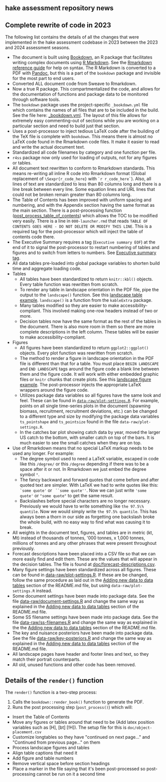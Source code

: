 ## hake assessment repository news

## Complete rewrite of code in 2023

The following list contains the details of all the changes that were
implemented in the hake assessment codebase in 2023 between the 2023 and
2024 assessment seasons.

* The document is built using [Bookdown](https://bookdown.org/), an R package
  that facilitates writing complex documents using
  [R Markdown](https://rmarkdown.rstudio.com/). See the [Rmarkdown reference guide](https://www.rstudio.com/wp-content/uploads/2015/03/rmarkdown-reference.pdf)
  for help on syntax. The R Markdown is converted to a PDF with [Pandoc](https://pandoc.org/), but this is a part of the `bookdown` package and invisible for the most part to end users.
* Converted ALL document code from Sweave to Rmarkdown.
* Now a true R package. This compartmentalized the code, and allows for the
  documentation of functions and package data to be monitored through
  software tools.
* The `bookdown` package uses the project-specific `_bookdown.yml` file which
  contains the names of all files that are to be included in the build.
  See the file here: [_bookdown.yml](https://github.com/pacific-hake/hake-assessment/blob/package-dev/doc/_bookdown.yml). The layout of this file allows for extremely easy
  commenting-out of sections while you are working on a particular section and
  need to build just that section.
* Uses a post-processor to inject tedious LaTeX code after the building
  of the TeX file is complete with `bookdown`. This means there is almost no
  LaTeX code found in the Rmarkdown code files. It make it easier to read
  and write the actual document text.
* Standardized all code filenames by category and one function per file.
* `r4ss` package now only used for loading of outputs, not for any figures
  or tables.
* All document text rewritten to conform to Rmarkdown standards. This means
  re-writing all inline R code into Rmarkdown format (Global replacement of
  `\Sexpr{r_code_here}` with `` `r r_code_here` ``). Also, all lines of text
  are standardized to less than 80 columns long and there is a line break
  between every line. Some equation lines and URL lines that could not
  be broken remain greater than 80 columns long.
* The Table of Contents has been improved with uniform spacing and numbering,
  and with the Appendix section having the same format as the main section.
  There is a post-processing function
  ([post_process_table_of_contents](https://github.com/pacific-hake/hake-assessment/blob/package-dev/R/post-process-table-of-contents.R)) which allows the TOC to be
  modified very easily. There is a line in `000-launcher.rmd` that reads
  `TABLE OF CONTENTS GOES HERE - DO NOT DELETE OR MODIFY THIS LINE`. This
  is a required tag for the post-processor which will inject the table of
  contents code there.
* The Executive Summary requires a tag (`Executive summary EOF`) at the end
  of it to signal the post-processor to restart numbering of tables and
  figures and to switch from letters to numbers. See
  [Executive summary tag](https://github.com/pacific-hake/hake-assessment/blob/87af60178be68153dc27728935026160fd17a3b7/doc/006-executive-summary.rmd#L832).
* All data tables pre-loaded into global package variables to shorten build
  time and aggregate loading code.
* Tables
  - All tables have been standardized to return `knitr::kbl()` objects.
    Every table function was rewritten from scratch.
  - To render any table in landscape orientation in the PDF file, pipe
    the output to the `landscape()` function. See this
    [landscape table example](https://github.com/pacific-hake/hake-assessment/blob/05247ca8fa97e98e84d42db10fd2a45fd4fbfec2/doc/013-tables.rmd#L55).
    `landscape()` is a function from the `kableExtra` package.
  - Many tables modified so they are easier to make accessibility-compliant.
    This involved making one-row headers instead of two or more.
  - Decision tables now have the same format as the rest of the tables in the
    document. There is also more room in them so there are more complete
    descriptions in the left column. These tables will be easier to make
    accessibility-compliant.
* Figures
  - All figures have been standardized to return `ggplot2::ggplot()` objects.
    Every plot function was rewritten from scratch.
  - The method to render a figure in landscape orientation in the PDF file
    is different than that for a table. You must place `BEGIN LANDSCAPE` and
    `END LANDSCAPE`  tags around the figure code a blank line between them
    and the figure code. It will work with either embedded graphic files or
    `knitr` chunks that create plots. See this
    [landscape figure example](https://github.com/pacific-hake/hake-assessment/blob/87af60178be68153dc27728935026160fd17a3b7/doc/014-figures.rmd#L32-L36.).
    The post-processor injects the appropriate LaTeX wrappers around the
    figure code.
  - Utilizes package data variables so all figures have the same look and
    feel. These can be found in [`data-raw/plot-settings.R`](https://github.com/pacific-hake/hake-assessment/blob/package-dev/data-raw/plot-settings.R). For example, points on all single time-series plots in the document
    (spawning biomass, recruitment, recruitment deviations, etc.) can be
    changed to a different type and size by modifying the package data
    variables `ts_pointshape` and `ts_pointsize` found in the file
    `data-raw/plot-settings.R`.
  - In the catches bar plot showing catch data by year, moved the larger US
    catch to the bottom, with smaller catch on top of the bars. It is much
    easier to see the small catches when they are on top.
* Use of Rmarkdown means that no special LaTeX markup needs to be used any
  longer. For example:
  - The degree symbol used to need a LaTeX variable, escaped in code like
    this `/degree/` or this `/degree` depending if there was to be a space
    after it or not. In Rmarkdown we just embed the degree symbol `°`.
  - The fancy backward and forward quotes that come before and after quoted
    text are simpler. With LaTeX we had to write quotes like this:
    `` `some quote' `` or ```` ``some quote''````. Now we can just write
    `'some quote'` or `"some quote"` to get the same result.
  - Backslashes before special characters are no longer necessary. Previously
    we would have to write something like `the 97.5\% quantile`. Now we would
    simply write `the 97.5% quantile`. This has always been a thorn in our
    side as forgetting one backslash broke the whole build, with no easy way
    to find what was causing it to break.
* All weights in the document text, figures, and tables are in metric (kt, Mt)
  instead of thousands of tonnes, '000 tonnes, x 1,000 tonnes, millions of
  tonnes and any other phrases that were present throughout previously.
* Forecast descriptions have been placed into a CSV file so that we can more
  easily find and edit them. These are the values that will appear in the
  decision tables. The file is found at
  [doc/forecast-descriptions.csv](https://github.com/pacific-hake/hake-assessment/blob/package-dev/doc/forecast-descriptions.csv).
* Many figure settings have been standardized across all figures. These
  can be found in [data-raw/plot-settings.R](https://github.com/pacific-hake/hake-assessment/blob/package-dev/data-raw/plot-settings.R).
  If these are be changed, follow the same procedure as laid out in the
  [Adding new data to data tables](https://github.com/pacific-hake/hake-assessment/blob/079becf0680c53301f4984edbfa2f053606ce9d8/README.md?plain=1#L90) section of the README.md file, but using `data-raw/plot-settings.R` instead.
* Some document settings have been made into package data. See the file
  [data-raw/document-settings.R](https://github.com/pacific-hake/hake-assessment/blob/package-dev/data-raw/document-settings.R)
  and change the same way as explained in the
  [Adding new data to data tables](https://github.com/pacific-hake/hake-assessment/blob/079becf0680c53301f4984edbfa2f053606ce9d8/README.md?plain=1#L90)
   section of the README.md file.
* Some SS filename settings have been made into package data. See the file
  [data-raw/ss-filenames.R](https://github.com/pacific-hake/hake-assessment/blob/package-dev/data-raw/ss-filenames.R)
  and change the same way as explained in the the
  [Adding new data to data tables](https://github.com/pacific-hake/hake-assessment/blob/079becf0680c53301f4984edbfa2f053606ce9d8/README.md?plain=1#L90)
   section of the README.md file.
* The key and nuisance posteriors have been made into package data. See the
  file [data-raw/key-posteriors.R](https://github.com/pacific-hake/hake-assessment/blob/package-dev/data-raw/key-posteriors.R)
  and change the same way as explained in the
  [Adding new data to data tables](https://github.com/pacific-hake/hake-assessment/blob/079becf0680c53301f4984edbfa2f053606ce9d8/README.md?plain=1#L90)
   section of the README.md file.
* All landscape pages have header and footer lines and text, so they match
  their portrait counterparts.
* All old, unused functions and other code has been removed.

## Details of the `render()` function

The `render()` function is a two-step process:

1. Calls the `bookdown::render_book()` function to generate the PDF.
1. Runs the post processing step (`post_process()`) which will:
  - Insert the Table of Contents
  - Move any figures or tables around that need to be (Add latex
    position variables such as [H], [bt] [!H]). The setup file for this
    is `doc/object-placement.csv`
  - Customize longtables so they have "continued on next page..." and
    "Continued from previous page..." on them
  - Process landscape figures and tables
  - Align table captions that need it
  - Add figure and table numbers
  - Remove vertical space before section headings
  - Place a marker in the file saying that it's been post-processed
    so post-processing cannot be run on it a second time
